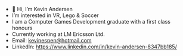 - 👋 Hi, I’m Kevin Andersen
- I’m interested in VR, Lego & Soccer
- I am a Computer Games Development graduate with a first class honours
- Currently working at LM Ericsson Ltd.
- Email: kevinespen@hotmail.com
- LinkedIn: https://www.linkedin.com/in/kevin-andersen-8347bb185/ 

